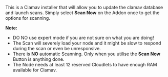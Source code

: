 This is a Clamav installer that will allow you to update the clamav database and launch scans. 
Simply select **Scan Now** on the Addon once to get the options for scanning.

**Note:** 
* DO NO use expert mode if you are not sure on what you are doing!
* The Scan will severely load your node and it might be slow to respond during the scan or even be unresponsive.
* There is **NO** automatic Scanning. Only when you utilise the **Scan Now** Button is anything done.
* The Node needs at least 12 reserved Cloudlets to have enough RAM available for Clamav.